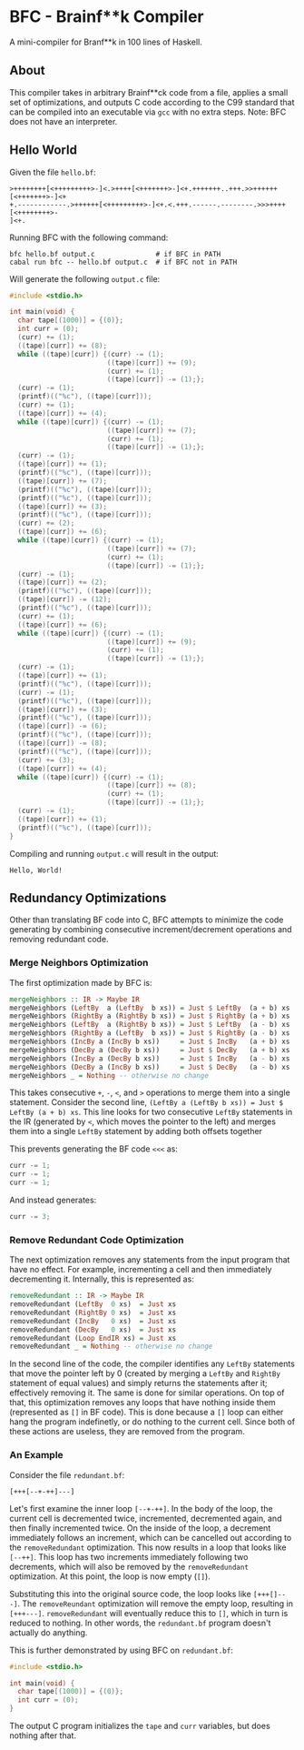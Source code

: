 # BFC - Brainf**k Compiler

A mini-compiler for Branf**k in 100 lines of Haskell. 

## About

This compiler takes in arbitrary Brainf**ck code from a file, applies a small set of optimizations, and outputs C code 
according to the C99 standard that can be compiled into an executable via `gcc` with no extra steps. Note: BFC does not 
have an interpreter.

## Hello World 

Given the file `hello.bf`:

```
>++++++++[<+++++++++>-]<.>++++[<+++++++>-]<+.+++++++..+++.>>++++++[<+++++++>-]<+
+.------------.>++++++[<+++++++++>-]<+.<.+++.------.--------.>>>++++[<++++++++>-
]<+.
```

Running BFC with the following command:

```
bfc hello.bf output.c               # if BFC in PATH
cabal run bfc -- hello.bf output.c  # if BFC not in PATH
```

Will generate the following `output.c` file:

```c 
#include <stdio.h>

int main(void) {
  char tape[(1000)] = {(0)};
  int curr = (0);
  (curr) += (1);
  ((tape)[curr]) += (8);
  while ((tape)[curr]) {(curr) -= (1);
                        ((tape)[curr]) += (9);
                        (curr) += (1);
                        ((tape)[curr]) -= (1);};
  (curr) -= (1);
  (printf)(("%c"), ((tape)[curr]));
  (curr) += (1);
  ((tape)[curr]) += (4);
  while ((tape)[curr]) {(curr) -= (1);
                        ((tape)[curr]) += (7);
                        (curr) += (1);
                        ((tape)[curr]) -= (1);};
  (curr) -= (1);
  ((tape)[curr]) += (1);
  (printf)(("%c"), ((tape)[curr]));
  ((tape)[curr]) += (7);
  (printf)(("%c"), ((tape)[curr]));
  (printf)(("%c"), ((tape)[curr]));
  ((tape)[curr]) += (3);
  (printf)(("%c"), ((tape)[curr]));
  (curr) += (2);
  ((tape)[curr]) += (6);
  while ((tape)[curr]) {(curr) -= (1);
                        ((tape)[curr]) += (7);
                        (curr) += (1);
                        ((tape)[curr]) -= (1);};
  (curr) -= (1);
  ((tape)[curr]) += (2);
  (printf)(("%c"), ((tape)[curr]));
  ((tape)[curr]) -= (12);
  (printf)(("%c"), ((tape)[curr]));
  (curr) += (1);
  ((tape)[curr]) += (6);
  while ((tape)[curr]) {(curr) -= (1);
                        ((tape)[curr]) += (9);
                        (curr) += (1);
                        ((tape)[curr]) -= (1);};
  (curr) -= (1);
  ((tape)[curr]) += (1);
  (printf)(("%c"), ((tape)[curr]));
  (curr) -= (1);
  (printf)(("%c"), ((tape)[curr]));
  ((tape)[curr]) += (3);
  (printf)(("%c"), ((tape)[curr]));
  ((tape)[curr]) -= (6);
  (printf)(("%c"), ((tape)[curr]));
  ((tape)[curr]) -= (8);
  (printf)(("%c"), ((tape)[curr]));
  (curr) += (3);
  ((tape)[curr]) += (4);
  while ((tape)[curr]) {(curr) -= (1);
                        ((tape)[curr]) += (8);
                        (curr) += (1);
                        ((tape)[curr]) -= (1);};
  (curr) -= (1);
  ((tape)[curr]) += (1);
  (printf)(("%c"), ((tape)[curr]));
}
```

Compiling and running `output.c` will result in the output:

```
Hello, World!
```

## Redundancy Optimizations

Other than translating BF code into C, BFC attempts to minimize the code generating by combining 
consecutive increment/decrement operations and removing redundant code.

### Merge Neighbors Optimization

The first optimization made by BFC is: 

```haskell 
mergeNeighbors :: IR -> Maybe IR
mergeNeighbors (LeftBy  a (LeftBy  b xs)) = Just $ LeftBy  (a + b) xs
mergeNeighbors (RightBy a (RightBy b xs)) = Just $ RightBy (a + b) xs
mergeNeighbors (LeftBy  a (RightBy b xs)) = Just $ LeftBy  (a - b) xs
mergeNeighbors (RightBy a (LeftBy  b xs)) = Just $ RightBy (a - b) xs
mergeNeighbors (IncBy a (IncBy b xs))     = Just $ IncBy   (a + b) xs
mergeNeighbors (DecBy a (DecBy b xs))     = Just $ DecBy   (a + b) xs
mergeNeighbors (IncBy a (DecBy b xs))     = Just $ IncBy   (a - b) xs
mergeNeighbors (DecBy a (IncBy b xs))     = Just $ DecBy   (a - b) xs
mergeNeighbors _ = Nothing -- otherwise no change
```

This takes consecutive `+`, `-`, `<`, and `>` operations to merge them into a single statement.
Consider the second line, `(LeftBy a (LeftBy b xs)) = Just $ LeftBy (a + b) xs`. This line looks 
for two consecutive `LeftBy` statements in the IR (generated by `<`, which moves the pointer to the left) 
and merges them into a single `LeftBy` statement by adding both offsets together

This prevents generating the BF code `<<<` as:

```c
curr -= 1;
curr -= 1;
curr -= 1;
```

And instead generates:

```c
curr -= 3;
```

### Remove Redundant Code Optimization

The next optimization removes any statements from the input program that have no effect. For example, incrementing a cell 
and then immediately decrementing it. Internally, this is represented as:

```haskell 
removeRedundant :: IR -> Maybe IR
removeRedundant (LeftBy  0 xs)  = Just xs
removeRedundant (RightBy 0 xs)  = Just xs
removeRedundant (IncBy   0 xs)  = Just xs
removeRedundant (DecBy   0 xs)  = Just xs
removeRedundant (Loop EndIR xs) = Just xs
removeRedundant _ = Nothing -- otherwise no change
```

In the second line of the code, the compiler identifies any `LeftBy` statements that move the pointer left by 0 (created by 
merging a `LeftBy` and `RightBy` statement of equal values) and simply returns the statements after it; effectively removing it.
The same is done for similar operations. On top of that, this optimization removes any loops that have nothing inside them 
(represented as `[]` in BF code). This is done because a `[]` loop can either hang the program indefinetly, or do nothing to the 
current cell. Since both of these actions are useless, they are removed from the program.

### An Example

Consider the file `redundant.bf`:

```
[+++[--+-++]---]
```

Let's first examine the inner loop `[--+-++]`. In the body of the loop, the current cell is decremented twice, incremented, 
decremented again, and then finally incremented twice. On the inside of the loop, a decrement immediately follows an increment, 
which can be cancelled out according to the `removeRedundant` optimization. This now results in a loop that looks like `[--++]`.
This loop has two increments immediately following two decrements, which will also be removed by the `removeRedundant` optimization.
At this point, the loop is now empty (`[]`). 

Substituting this into the original source code, the loop looks like `[+++[]---]`. The `removeReundant` optimization will remove the 
empty loop, resulting in `[+++---]`. `removeRedundant` will eventually reduce this to `[]`, which in turn is reduced to nothing. 
In other words, the `redundant.bf` program doesn't actually do anything.

This is further demonstrated by using BFC on `redundant.bf`:

```c 
#include <stdio.h>

int main(void) {
  char tape[(1000)] = {(0)};
  int curr = (0);
}
```

The output C program initializes the `tape` and `curr` variables, but does nothing after that.

